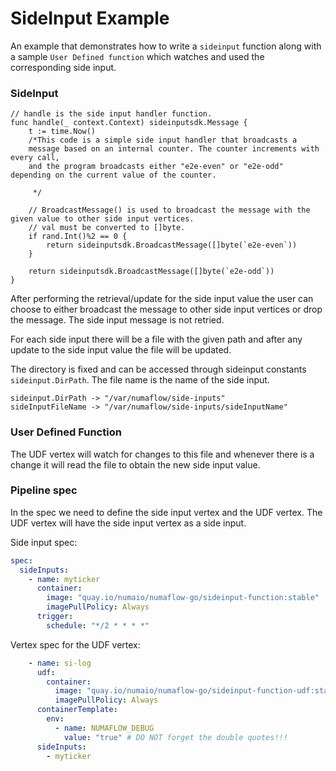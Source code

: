# SideInput Example

An example that demonstrates how to write a `sideinput` function along with a sample `User Defined function`
which watches and used the corresponding side input.

### SideInput
```golang
// handle is the side input handler function.
func handle(_ context.Context) sideinputsdk.Message {
	t := time.Now()
	/*This code is a simple side input handler that broadcasts a 
	message based on an internal counter. The counter increments with every call, 
	and the program broadcasts either "e2e-even" or "e2e-odd" depending on the current value of the counter.
	
	 */
	
	// BroadcastMessage() is used to broadcast the message with the given value to other side input vertices.
	// val must be converted to []byte.
	if rand.Int()%2 == 0 {
		return sideinputsdk.BroadcastMessage([]byte(`e2e-even`))
	}

	return sideinputsdk.BroadcastMessage([]byte(`e2e-odd`))
}
```
After performing the retrieval/update for the side input value the user can choose to either broadcast the
message to other side input vertices or drop the message. The side input message is not retried.

For each side input there will be a file with the given path and after any update to the side input value the file will
be updated.

The directory is fixed and can be accessed through sideinput constants `sideinput.DirPath`.
The file name is the name of the side input.
```golang
sideinput.DirPath -> "/var/numaflow/side-inputs"
sideInputFileName -> "/var/numaflow/side-inputs/sideInputName"
```

### User Defined Function

The UDF vertex will watch for changes to this file and whenever there is a change it will read the file to obtain the new side input value.


### Pipeline spec

In the spec we need to define the side input vertex and the UDF vertex. The UDF vertex will have the side input vertex as a side input.

Side input spec:
```yaml
spec:
  sideInputs:
    - name: myticker
      container:
        image: "quay.io/numaio/numaflow-go/sideinput-function:stable"
        imagePullPolicy: Always
      trigger:
        schedule: "*/2 * * * *"

```

Vertex spec for the UDF vertex:
```yaml
    - name: si-log
      udf:
        container:
          image: "quay.io/numaio/numaflow-go/sideinput-function-udf:stable"
          imagePullPolicy: Always
      containerTemplate:
        env:
          - name: NUMAFLOW_DEBUG
            value: "true" # DO NOT forget the double quotes!!!
      sideInputs:
        - myticker
```



